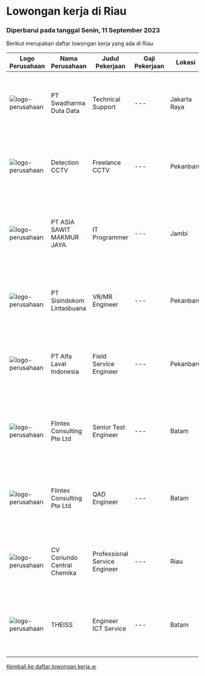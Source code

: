 
  # Lowongan kerja di Riau

  ### Diperbarui pada tanggal Senin, 11 September 2023

  Berikut merupakan daftar lowongan kerja yang ada di Riau

  |Logo Perusahaan | Nama Perusahaan | Judul Pekerjaan | Gaji Pekerjaan | Lokasi | Deskripsi | Tanggal diunggah | Pranala |
  | -------------- | --------------- | --------------- | --------- | --------- | -------------- | ------- | ----------- |
  |![logo-perusahaan](https://image-service-cdn.seek.com.au/0f683dc67275bb803453d1e92fb7cd7b12b824b6/ee4dce1061f3f616224767ad58cb2fc751b8d2dc)|PT Swadharma Duta Data|Technical Support|---|Jakarta Raya|Pendidikan minimum D3/S1 Jurusan IT IPK Minimum 2.75 Memiliki pengalaman minimal 1 tahun (diutamakan) telah berhasil menyelesaikan ujian sertifikasi...|Rabu, 06 September 2023|https://www.jobstreet.co.id/id/job/technical-support-4460194?token=0~cf84b670-6f9f-4352-8219-7c81132bc8d3&sectionRank=1&jobId=jobstreet-id-job-4460194|
|![logo-perusahaan](https://image-service-cdn.seek.com.au/a7699c7c0400ce1fa64d1fb49a22b8b9c3dcc189/ee4dce1061f3f616224767ad58cb2fc751b8d2dc)|Detection CCTV|Freelance CCTV|---|Pekanbaru|KualifikasiPendidikan minimal SMA/Sederajatjujur, teliti gesit dalam bekerja menjalankan standar operasional pekerja dengan baik dan benarmempunyai...|Senin, 28 Agustus 2023|https://www.jobstreet.co.id/id/job/freelance-cctv-4450418?token=0~cf84b670-6f9f-4352-8219-7c81132bc8d3&sectionRank=2&jobId=jobstreet-id-job-4450418|
|![logo-perusahaan](https://image-service-cdn.seek.com.au/c58ac4ddf63df9bf344f4f5b2f1e3c6e81763ec7/ee4dce1061f3f616224767ad58cb2fc751b8d2dc)|PT ASIA SAWIT MAKMUR JAYA|IT Programmer|---|Jambi|IT ProgrammerSyarat &amp; Ketentuan :- Pendidikan Min. S1 Teknik Informatika / Sistem Informasi- Memahami dan Menguasai dasar Bahasa Pemrograman-...|Sabtu, 26 Agustus 2023|https://www.jobstreet.co.id/id/job/it-programmer-4449210?token=0~cf84b670-6f9f-4352-8219-7c81132bc8d3&sectionRank=3&jobId=jobstreet-id-job-4449210|
|![logo-perusahaan](https://image-service-cdn.seek.com.au/0c0f5a8eba28e76548451d3f79868e8a1ac80d4c/ee4dce1061f3f616224767ad58cb2fc751b8d2dc)|PT Sisindokom Lintasbuana|VR/MR Engineer|---|Pekanbaru|ResponsibilitiesThe candidates should have hands-on experience in metaverse systems, computer graphics, and video technology research initiatives, and...|Senin, 28 Agustus 2023|https://www.jobstreet.co.id/id/job/vr-mr-engineer-4450771?token=0~cf84b670-6f9f-4352-8219-7c81132bc8d3&sectionRank=4&jobId=jobstreet-id-job-4450771|
|![logo-perusahaan](https://image-service-cdn.seek.com.au/a4ef631a44804810fa84f4c7ed9973f6673d674a/ee4dce1061f3f616224767ad58cb2fc751b8d2dc)|PT Alfa Laval Indonesia|Field Service Engineer|---|Pekanbaru|At Alfa Laval, we always go that extra mile to overcome the toughest challenges. Our driving force is to accelerate success for our customers, people,...|Jumat, 08 September 2023|https://www.jobstreet.co.id/id/job/field-service-engineer-1036893645?token=0~cf84b670-6f9f-4352-8219-7c81132bc8d3&sectionRank=5&jobId=jobstreet-id-job-1036893645|
|![logo-perusahaan](https://i.ibb.co/sqvTCh9/112815900-stock-vector-no-image-available-icon-flat-vector.webp)|Flintex Consulting Pte Ltd|Senior Test Engineer|---|Batam|POSITION SUMMARY:Responsible for working in a group environment in coordination with engineering and manufacturing teams to support new products test...|Rabu, 30 Agustus 2023|https://www.jobstreet.co.id/id/job/senior-test-engineer-1036821914?token=0~cf84b670-6f9f-4352-8219-7c81132bc8d3&sectionRank=6&jobId=jobstreet-id-job-1036821914|
|![logo-perusahaan](https://i.ibb.co/sqvTCh9/112815900-stock-vector-no-image-available-icon-flat-vector.webp)|Flintex Consulting Pte Ltd|QAD Engineer|---|Batam|POSITION SUMMARY:       Key role in the development, implementation, and maintenance of our QAD software systems. Your primary responsibility will be...|Rabu, 30 Agustus 2023|https://www.jobstreet.co.id/id/job/qad-engineer-1036822107?token=0~cf84b670-6f9f-4352-8219-7c81132bc8d3&sectionRank=7&jobId=jobstreet-id-job-1036822107|
|![logo-perusahaan](https://image-service-cdn.seek.com.au/0670556e367067eded48095af544e88d27244028/ee4dce1061f3f616224767ad58cb2fc751b8d2dc)|CV Coriundo Central Chemika|Professional Service Engineer|---|Riau|OverviewWeatherford is a leading global energy services company. Our world-class experts partner with customers to optimize their resources and...|Kamis, 24 Agustus 2023|https://www.jobstreet.co.id/id/job/professional-service-engineer-1036768945?token=0~cf84b670-6f9f-4352-8219-7c81132bc8d3&sectionRank=8&jobId=jobstreet-id-job-1036768945|
|![logo-perusahaan](https://i.ibb.co/sqvTCh9/112815900-stock-vector-no-image-available-icon-flat-vector.webp)|THEISS|Engineer ICT Service|---|Batam|About usWith a global business, we offer diverse and rewarding careers. We are committed to Thiess being a company and a culture where great people...|Rabu, 23 Agustus 2023|https://www.jobstreet.co.id/id/job/engineer-ict-service-1036758853?token=0~cf84b670-6f9f-4352-8219-7c81132bc8d3&sectionRank=9&jobId=jobstreet-id-job-1036758853|


  [Kembali ke daftar lowongan kerja 🔙](../README.md#daftar-lowongan-kerja)
  